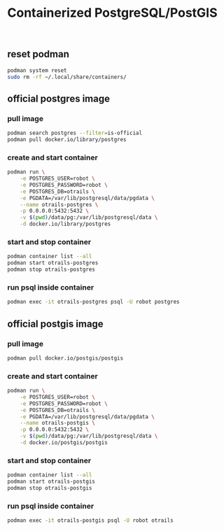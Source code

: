 # Containerized PostgreSQL/PostGIS

<br />




## reset podman
```bash
podman system reset
sudo rm -rf ~/.local/share/containers/
```




## official postgres image

### pull image
```bash
podman search postgres --filter=is-official
podman pull docker.io/library/postgres
```

### create and start container
```bash
podman run \
    -e POSTGRES_USER=robot \
    -e POSTGRES_PASSWORD=robot \
    -e POSTGRES_DB=otrails \
    -e PGDATA=/var/lib/postgresql/data/pgdata \
    --name otrails-postgres \
    -p 0.0.0.0:5432:5432 \
    -v $(pwd)/data/pg:/var/lib/postgresql/data \
    -d docker.io/library/postgres
```

### start and stop container
```bash
podman container list --all
podman start otrails-postgres
podman stop otrails-postgres
```

### run psql inside container
```bash
podman exec -it otrails-postgres psql -U robot postgres
```




## official postgis image

### pull image
```bash
podman pull docker.io/postgis/postgis
```

### create and start container
```bash
podman run \
    -e POSTGRES_USER=robot \
    -e POSTGRES_PASSWORD=robot \
    -e POSTGRES_DB=otrails \
    -e PGDATA=/var/lib/postgresql/data/pgdata \
    --name otrails-postgis \
    -p 0.0.0.0:5432:5432 \
    -v $(pwd)/data/pg:/var/lib/postgresql/data \
    -d docker.io/postgis/postgis
```

### start and stop container
```bash
podman container list --all
podman start otrails-postgis
podman stop otrails-postgis
```

### run psql inside container
```bash
podman exec -it otrails-postgis psql -U robot otrails
```
